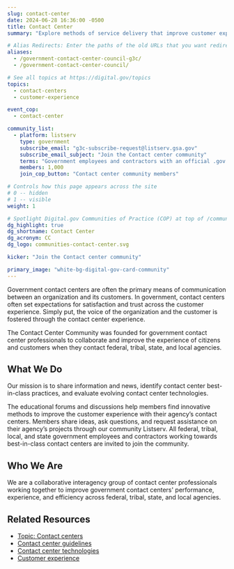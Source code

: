 ```yaml
---
slug: contact-center
date: 2024-06-28 16:36:00 -0500
title: Contact Center
summary: "Explore methods of service delivery that improve customer experience in government contact centers."

# Alias Redirects: Enter the paths of the old URLs that you want redirected to this page.
aliases:
  - /government-contact-center-council-g3c/
  - /government-contact-center-council/

# See all topics at https://digital.gov/topics
topics:
  - contact-centers
  - customer-experience

event_cop:
  - contact-center

community_list:
  - platform: listserv
    type: government
    subscribe_email: "g3c-subscribe-request@listserv.gsa.gov"
    subscribe_email_subject: "Join the Contact center community"
    terms: "Government employees and contractors with an official .gov or .mil email are eligible to join."
    members: 1,000
    join_cop_button: "Contact center community members"

# Controls how this page appears across the site
# 0 -- hidden
# 1 -- visible
weight: 1

# Spotlight Digital.gov Communities of Practice (COP) at top of /communities
dg_highlight: true
dg_shortname: Contact Center
dg_acronym: CC
dg_logo: communities-contact-center.svg

kicker: "Join the Contact center community"

primary_image: "white-bg-digital-gov-card-community"
---
```


Government contact centers are often the primary means of communication between an organization and its customers. In government, contact centers often set expectations for satisfaction and trust across the customer experience. Simply put, the voice of the organization and the customer is fostered through the contact center experience.

The Contact Center Community was founded for government contact center professionals to collaborate and improve the experience of citizens and customers when they contact federal, tribal, state, and local agencies.

## What We Do

Our mission is to share information and news, identify contact center best-in-class practices, and evaluate evolving contact center technologies.

The educational forums and discussions help members find innovative methods to improve the customer experience with their agency’s contact centers. Members share ideas, ask questions, and request assistance on their agency’s projects through our community Listserv. All federal, tribal, local, and state government employees and contractors working towards best-in-class contact centers are invited to join the community.

## Who We Are

We are a collaborative interagency group of contact center professionals working together to improve government contact centers' performance, experience, and efficiency across federal, tribal, state, and local agencies.

## Related Resources

- [Topic: Contact centers](https://digital.gov/topics/contact-centers/)
- [Contact center guidelines](https://digital.gov/resources/contact-center-guidelines/)
- [Contact center technologies](https://digital.gov/resources/contact-center-guidelines/contact-center-technologies/)
- [Customer experience](https://digital.gov/topics/customer-experience/)
